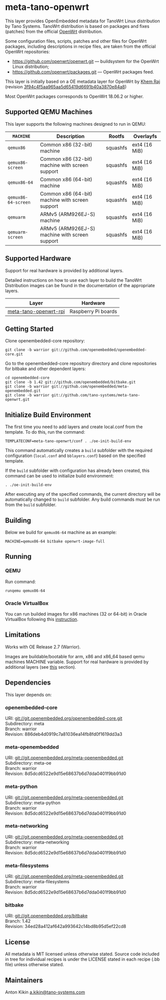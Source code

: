 # meta-tano-openwrt

This layer provides OpenEmbedded metadata for TanoWrt Linux distribution by Tano Systems. TanoWrt distribution is based on packages and fixes (patches) from the official [OpenWrt](https://openwrt.org/) distribution.

Some configuration files, scripts, patches and other files for OpenWrt packages, including descriptions in recipe files, are taken from the official OpenWrt repositories:
- https://github.com/openwrt/openwrt.git — buildsystem for the OpenWrt Linux distribution;
- https://github.com/openwrt/packages.git — OpenWrt packages feed.

This layer is initially based on a OE metadata layer for OpenWrt by [Khem Raj](https://github.com/kraj/meta-openwrt) (revision [3f94c4f5aa965aa5d65419d6691b40a3870e84a8](https://github.com/kraj/meta-openwrt/commit/3f94c4f5aa965aa5d65419d6691b40a3870e84a8))

Most OpenWrt packages corresponds to OpenWrt 18.06.2 or higher.

## Supported QEMU Machines

This layer supports the following machines designed to run in QEMU:

| `MACHINE`           | Description                                      | Rootfs   | Overlayfs      |
| ------------------- | ------------------------------------------------ | -------- | -------------- |
| `qemux86`           | Common x86 (32-bit) machine                      | squashfs | ext4 (16 MiB)  |
| `qemux86-screen`    | Common x86 (32-bit) machine with screen support  | squashfs | ext4 (16 MiB)  |
| `qemux86-64`        | Common x86 (64-bit) machine                      | squashfs | ext4 (16 MiB)  |
| `qemux86-64-screen` | Common x86 (64-bit) machine with screen support  | squashfs | ext4 (16 MiB)  |
| `qemuarm`           | ARMv5 (ARM926EJ-S) machine                       | squashfs | ext4 (16 MiB)  |
| `qemuarm-screen`    | ARMv5 (ARM926EJ-S) machine with screen support   | squashfs | ext4 (16 MiB)  |

## Supported Hardware

Support for real hardware is provided by additional layers.

Detailed instructions on how to use each layer to build the TanoWrt Distribution images can be found in the documentation of the appropriate layers.

| Layer                      | Hardware                               |
| -------------------------- | -------------------------------------- |
| [meta-tano-openwrt-rpi]    | Raspberry Pi boards                    |

[meta-tano-openwrt-rpi]: https://github.com/tano-systems/meta-tano-openwrt-rpi

## Getting Started

Clone openembedded-core repository:
```shell
git clone -b warrior git://github.com/openembedded/openembedded-core.git
```

Go to the openembedded-core repository directory and clone repositories for bitbake and other dependent layers:
```shell
cd openembedded-core
git clone -b 1.42 git://github.com/openembedded/bitbake.git
git clone -b warrior git://github.com/openembedded/meta-openembedded.git
git clone -b warrior git://github.com/tano-systems/meta-tano-openwrt.git
```

## Initialize Build Environment

The first time you need to add layers and create local.conf from the template. To do this, run the command:
```shell
TEMPLATECONF=meta-tano-openwrt/conf . ./oe-init-build-env
```

This command automatically creates a `build` subfolder with the required configuration (`local.conf` and `bblayers.conf`) based on the specified template.

If the `build` subfolder with configuration has already been created, this command can be used to initialize build environment:
```shell
. ./oe-init-build-env
```

After executing any of the specified commands, the current directory will be automatically changed to `build` subfolder. Any build commands must be run from the `build` subfolder.

## Building

Below we build for `qemux86-64` machine as an example:
```shell
MACHINE=qemux86-64 bitbake openwrt-image-full
```

## Running

### QEMU

Run command:
```shell
runqemu qemux86-64
```

### Oracle VirtualBox

You can run builded images for x86 machines (32 or 64-bit) in Oracle VirtualBox following this [instruction](docs/virtualbox.md).

## Limitations

Works with OE Release 2.7 (Warrior).

Images are buildable/bootable for arm, x86 and x86_64 based qemu machines MACHINE variable. Support for real hardware is provided by additional layers (see [this](#Supported-Hardware) section).

## Dependencies

This layer depends on:

### openembedded-core
URI: <git://git.openembedded.org/openembedded-core.git>  
Subdirectory: meta  
Branch: warrior  
Revision: 886deb4d0919c7a81036ea14fb8fd0f1619dd3a3

### meta-openembedded
URI: <git://git.openembedded.org/meta-openembedded.git>  
Subdirectory: meta-oe  
Branch: warrior  
Revision: 8d5dcd6522e9d15e68637b6d7dda0401f9bb91d0

### meta-python
URI: <git://git.openembedded.org/meta-openembedded.git>  
Subdirectory: meta-python  
Branch: warrior  
Revision: 8d5dcd6522e9d15e68637b6d7dda0401f9bb91d0

### meta-networking
URI: <git://git.openembedded.org/meta-openembedded.git>  
Subdirectory: meta-networking  
Branch: warrior  
Revision: 8d5dcd6522e9d15e68637b6d7dda0401f9bb91d0

### meta-filesystems
URI: <git://git.openembedded.org/meta-openembedded.git>  
Subdirectory: meta-filesystems  
Branch: warrior  
Revision: 8d5dcd6522e9d15e68637b6d7dda0401f9bb91d0

### bitbake
URI: <git://git.openembedded.org/bitbake>  
Branch: 1.42  
Revision: 34ed28a412af642a993642c14bd8b95d5ef22cd8


## License

All metadata is MIT licensed unless otherwise stated. Source code included in tree for individual recipes is under the LICENSE stated in each recipe (.bb file) unless otherwise stated.

## Maintainers

Anton Kikin <a.kikin@tano-systems.com>
